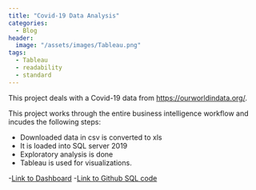```yaml
---
title: "Covid-19 Data Analysis"
categories:
  - Blog
header:
  image: "/assets/images/Tableau.png"
tags:
  - Tableau
  - readability
  - standard
---
```


This project deals with a Covid-19 data from https://ourworldindata.org/.

This project works through the entire business intelligence workflow and incudes the following steps:
* Downloaded data in csv is converted to xls
* It is loaded into SQL server 2019
* Exploratory analysis is done
* Tableau is used for visualizations. 

-[Link to Dashboard](https://public.tableau.com/app/profile/dev7234/viz/CovidData_16293863858080/Dashboard1)
-[Link to Github SQL code](https://github.com/dev7150/Exploratory_SQL) 
	

